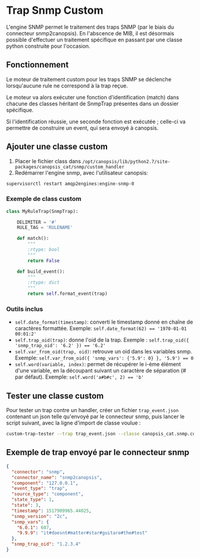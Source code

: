 # Trap Snmp Custom

L'engine SNMP permet le traitement des traps SNMP (par le biais du connecteur
snmp2canopsis). En l'abscence de MIB, il est désormais possible d'effectuer un
traitement spécifique en passant par une classe python construite pour l'occasion.

## Fonctionnement

Le moteur de traitement custom pour les traps SNMP se déclenche lorsqu'aucune
rule ne correspond à la trap reçue.

Le moteur va alors exécuter une fonction d'identification (match) dans chacune
des classes héritant de SnmpTrap présentes dans un dossier spécifique.

Si l'identification réussie, une seconde fonction est exécutée ; celle-ci va
permettre de construire un event, qui sera envoyé à canopsis.

## Ajouter une classe custom

1. Placer le fichier class dans `/opt/canopsis/lib/python2.7/site-packages/canopsis_cat/snmp/custom_handler`
2. Redémarrer l'engine snmp, avec l'utilisateur canopsis:
```bash
supervisorctl restart amqp2engines:engine-snmp-0
```

### Exemple de class custom

```python
class MyRuleTrap(SnmpTrap):

    DELIMITER = '#'
    RULE_TAG = 'RULENAME'

    def match():
        """
        :rtype: bool
        """
        return False

    def build_event():
        """
        :rtype: dict
        """
        return self.format_event(trap)
```

### Outils inclus

* `self.date_format(timestamp)`: converti le timestamp donné en chaîne de
caractères formattée. Exemple: `self.date_format(62) == '1970-01-01 00:01:2'`
* `self.trap_oid(trap)`: donne l'oid de la trap.
Exemple : `self.trap_oid({ 'snmp_trap_oid': '6.2' }) == '6.2'`
* `self.var_from_oid(trap, oid)`: retrouve un oid dans les variables snmp.
Exemple: `self.var_from_oid({ 'snmp_vars': {'5.9': 0} }, '5.9') == 0`
* `self.word(variable, index)`: permet de récupérer le i-ème élément d'une
variable, en la découpant suivant un caractère de séparation (# par défaut).
Exemple: `self.word('a#b#c', 2) == 'b'`


## Tester une classe custom

Pour tester un trap contre un handler, créer un fichier `trap_event.json`
contenant un json telle qu'envoyé par le connecteur snmp, puis lancer le script
suivant, avec la ligne d'import de classe voulue :

```bash
custom-trap-tester --trap trap_event.json --classe canopsis_cat.snmp.custom_handler.<example>
```

## Exemple de trap envoyé par le connecteur snmp

```json
{
  "connector": "snmp",
  "connector_name": "snmp2canopsis",
  "component": "127.0.0.1",
  "event_type": "trap",
  "source_type": "component",
  "state_type": 1,
  "state": 3,
  "timestamp": 1517909965.44025,
  "snmp_version": "2c",
  "snmp_vars": {
    "6.0.1": 607,
    "9.9.9": "it#doesnt#matter#star#guitare#the#test"
  },
  "snmp_trap_oid": "1.2.3.4"
}
```
